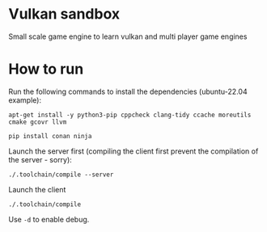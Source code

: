 # Vulkan sandbox
Small scale game engine to learn vulkan and multi player game engines

# How to run
Run the following commands to install the dependencies (ubuntu-22.04 example):
```
apt-get install -y python3-pip cppcheck clang-tidy ccache moreutils cmake gcovr llvm
```
```
pip install conan ninja
```

Launch the server first (compiling the client first prevent the compilation of the server - sorry):
```
./.toolchain/compile --server
```
Launch the client
```
./.toolchain/compile
```

Use `-d` to enable debug.
